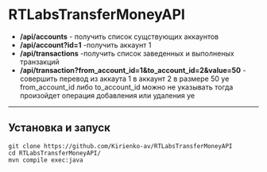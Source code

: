 # RTLabsTransferMoneyAPI
* **/api/accounts** - получить список сущствующих аккаунтов
* **/api/account?id=1** -получить аккаунт 1
* **/api/transactions** -получить список заведенных и выполненых транзакций
* **/api/transaction?from_account_id=1&to_account_id=2&value=50** - совершить перевод из аккаута 1 в аккаунт 2 в размере 50 уе
                                                              from_account_id либо to_account_id можно не указывать тогда произойдет                                                                     операция добавления или удаления уе
 ---
 ## Установка и запуск
 ```
 git clone https://github.com/Kirienko-av/RTLabsTransferMoneyAPI
 cd RTLabsTransferMoneyAPI/
 mvn compile exec:java
 ```
 
